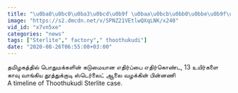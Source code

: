 ```yaml
---
title: "\u0ba8\u0bc0\u0ba3\u0bcd\u0b9f \u0baa\u0bcb\u0bb0\u0bbe\u0b9f\u0bcd\u0b9f\u0bae\u0bcd.. Sterlite \u0bb5\u0bb4\u0b95\u0bcd\u0b95\u0bbf\u0ba9\u0bcd \u0bae\u0bc1\u0bb4\u0bc1 \u0baa\u0bbf\u0ba9\u0bcd\u0ba9\u0ba3\u0bbf Oneindia Tamil"
image: "https://s2.dmcdn.net/v/SPNZ21VEtlwQXqLNK/x240"
vid_id: "x7vn5xe"
categories: "news"
tags: ["Sterlite"," factory"," thoothukudi"]
date: "2020-08-26T06:55:08+03:00"
---
```

தமிழகத்தில் பொதுமக்களின் கடுமையான எதிர்ப்பை எதிர்கொண்ட, 13 உயிர்களை காவு வாங்கிய தூத்துக்குடி ஸ்டெர்லைட் ஆலை வழக்கின் பின்னணி  <br>A timeline of Thoothukudi Sterlite case.
